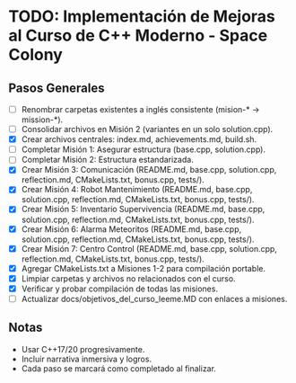# TODO: Implementación de Mejoras al Curso de C++ Moderno - Space Colony

## Pasos Generales
- [ ] Renombrar carpetas existentes a inglés consistente (mision-* → mission-*).
- [ ] Consolidar archivos en Misión 2 (variantes en un solo solution.cpp).
- [x] Crear archivos centrales: index.md, achievements.md, build.sh.
- [ ] Completar Misión 1: Asegurar estructura (base.cpp, solution.cpp).
- [ ] Completar Misión 2: Estructura estandarizada.
- [x] Crear Misión 3: Comunicación (README.md, base.cpp, solution.cpp, reflection.md, CMakeLists.txt, bonus.cpp, tests/).
- [x] Crear Misión 4: Robot Mantenimiento (README.md, base.cpp, solution.cpp, reflection.md, CMakeLists.txt, bonus.cpp, tests/).
- [x] Crear Misión 5: Inventario Supervivencia (README.md, base.cpp, solution.cpp, reflection.md, CMakeLists.txt, bonus.cpp, tests/).
- [x] Crear Misión 6: Alarma Meteoritos (README.md, base.cpp, solution.cpp, reflection.md, CMakeLists.txt, bonus.cpp, tests/).
- [x] Crear Misión 7: Centro Control (README.md, base.cpp, solution.cpp, reflection.md, CMakeLists.txt, bonus.cpp, tests/).
- [x] Agregar CMakeLists.txt a Misiones 1-2 para compilación portable.
- [x] Limpiar carpetas y archivos no relacionados con el curso.
- [x] Verificar y probar compilación de todas las misiones.
- [ ] Actualizar docs/objetivos_del_curso_leeme.MD con enlaces a misiones.

## Notas
- Usar C++17/20 progresivamente.
- Incluir narrativa inmersiva y logros.
- Cada paso se marcará como completado al finalizar.
